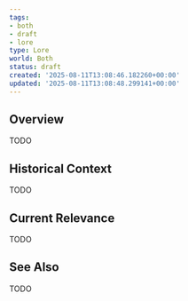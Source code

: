 ```yaml
---
tags:
- both
- draft
- lore
type: Lore
world: Both
status: draft
created: '2025-08-11T13:08:46.182260+00:00'
updated: '2025-08-11T13:08:48.299141+00:00'
---
```



## Overview

TODO
## Historical Context

TODO
## Current Relevance

TODO
## See Also

TODO
